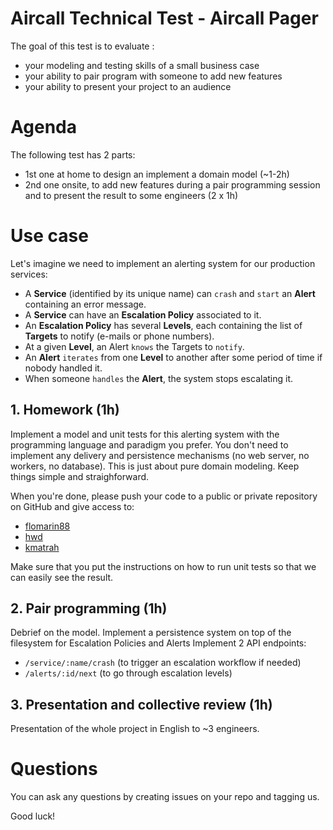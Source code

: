# Aircall Technical Test - Aircall Pager

The goal of this test is to evaluate :
- your modeling and testing skills of a small business case
- your ability to pair program with someone to add new features
- your ability to present your project to an audience

# Agenda
The following test has 2 parts:
- 1st one at home to design an implement a domain model (~1-2h)
- 2nd one onsite, to add new features during a pair programming session and to present the result to some engineers (2 x 1h)

# Use case
Let's imagine we need to implement an alerting system for our production services:
- A **Service** (identified by its unique name) can `crash` and `start` an **Alert** containing an error message.
- A **Service** can have an **Escalation Policy** associated to it. 
- An **Escalation Policy** has several **Levels**, each containing the list of **Targets** to notify (e-mails or phone numbers).
- At a given **Level**, an Alert `knows` the Targets to `notify`. 
- An **Alert** `iterates` from one **Level** to another after some period of time if nobody handled it.
- When someone `handles` the **Alert**, the system stops escalating it.

## 1. Homework (1h)
Implement a model and unit tests for this alerting system with the programming language and paradigm you prefer.
You don't need to implement any delivery and persistence mechanisms (no web server, no workers, no database).
This is just about pure domain modeling. Keep things simple and straighforward.

When you're done, please push your code to a public or private repository on GitHub and give access to:
- [flomarin88](https://github.com/flomarin88)
- [hwd](https://github.com/hwd)
- [kmatrah](https://github.com/kmatrah)

Make sure that you put the instructions on how to run unit tests so that we can easily see the result.
  
## 2. Pair programming (1h)
Debrief on the model.
Implement a persistence system on top of the filesystem for Escalation Policies and Alerts
Implement 2 API endpoints: 
- `/service/:name/crash` (to trigger an escalation workflow if needed)
- `/alerts/:id/next` (to go through escalation levels)

## 3. Presentation and collective review (1h)
Presentation of the whole project in English to ~3 engineers.

# Questions
You can ask any questions by creating issues on your repo and tagging us.

Good luck!
